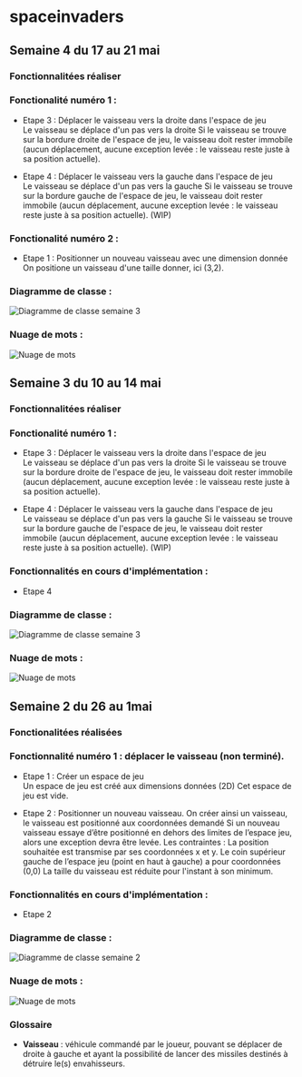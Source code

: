 # spaceinvaders

## Semaine 4 du 17 au 21 mai 

### Fonctionnalitées réaliser

### Fonctionalité numéro 1 :

- Etape 3 : Déplacer le vaisseau vers la droite dans l'espace de jeu  
Le vaisseau se déplace d'un pas vers la droite 
Si le vaisseau se trouve sur la bordure droite de l'espace de jeu, le vaisseau doit rester immobile (aucun déplacement, aucune exception levée : le vaisseau reste juste à sa position actuelle).


- Etape 4  : Déplacer le vaisseau vers la gauche dans l'espace de jeu  
Le vaisseau se déplace d'un pas vers la gauche 
Si le vaisseau se trouve sur la bordure gauche de l'espace de jeu, le vaisseau doit rester immobile (aucun déplacement, aucune exception levée : le vaisseau reste juste à sa position actuelle). (WIP)


### Fonctionalité numéro 2 :

- Etape 1 : Positionner un nouveau vaisseau avec une dimension donnée
On positione un vaisseau d'une taille donner, ici (3,2).

### Diagramme de classe : 
![Diagramme de classe semaine 3](./Image/DiagrammeDeClasseTP3.PNG)

### Nuage de mots :

![Nuage de mots](./Image/NuageDeMotsTP3.PNG)

## Semaine 3 du 10 au 14 mai 

### Fonctionnalitées réaliser

### Fonctionalité numéro 1 :

- Etape 3 : Déplacer le vaisseau vers la droite dans l'espace de jeu  
Le vaisseau se déplace d'un pas vers la droite 
Si le vaisseau se trouve sur la bordure droite de l'espace de jeu, le vaisseau doit rester immobile (aucun déplacement, aucune exception levée : le vaisseau reste juste à sa position actuelle).


- Etape 4  : Déplacer le vaisseau vers la gauche dans l'espace de jeu  
Le vaisseau se déplace d'un pas vers la gauche 
Si le vaisseau se trouve sur la bordure gauche de l'espace de jeu, le vaisseau doit rester immobile (aucun déplacement, aucune exception levée : le vaisseau reste juste à sa position actuelle). (WIP)

### Fonctionnalités en cours d'implémentation : 
- Etape 4

### Diagramme de classe : 
![Diagramme de classe semaine 3](./Image/DiagrammeDeClasseTP2.PNG)

### Nuage de mots :

![Nuage de mots](./Image/NuageDeMotTP2.PNG)




## Semaine 2 du 26 au 1mai 


### Fonctionalitées réalisées

### Fonctionnalité numéro 1 : déplacer le vaisseau (non terminé).

- Etape 1 : Créer un espace de jeu  
Un espace de jeu est créé aux dimensions données (2D) 
Cet espace de jeu est vide.

- Etape 2 : Positionner un nouveau vaisseau.
On créer ainsi un vaisseau, le vaisseau est positionné aux coordonnées demandé
Si un nouveau vaisseau essaye d’être positionné en dehors des limites de l’espace jeu, alors une exception devra être levée.
 Les contraintes :
La position souhaitée est transmise par ses coordonnées x et y.
Le coin supérieur gauche de l’espace jeu (point en haut à gauche) a pour coordonnées (0,0)
La taille du vaisseau est réduite pour l'instant à son minimum.

### Fonctionnalités en cours d'implémentation : 
- Etape 2

### Diagramme de classe : 
![Diagramme de classe semaine 2](./Image/DiagrammeDeClasse1.PNG)

### Nuage de mots :

![Nuage de mots](./Image/NuageDeMots.png)

### Glossaire

* **Vaisseau** :  véhicule commandé par le joueur, pouvant se déplacer de droite à gauche et ayant la possibilité de lancer des missiles destinés à détruire le(s) envahisseurs.





